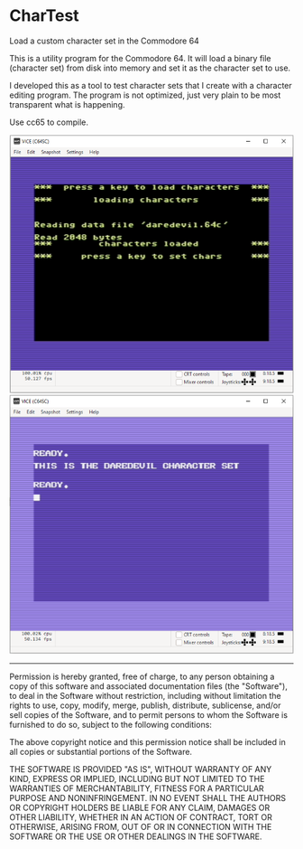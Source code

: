 # CharTest
Load a custom character set in the Commodore 64

This is a utility program for the Commodore 64.
It will load a binary file (character set) from disk into memory and set it as the character set to use.

I developed this as a tool to test character sets that I create with a character editing program.
The program is not optimized, just very plain to be most transparent what is happening.

Use cc65 to compile.

![Alt text](/screen1.png?raw=true "Screen1")
![Alt text](/screen2.png?raw=true "Screen1")

---------------------------------------------------------

Permission is hereby granted, free of charge, to any person obtaining a copy of this software and associated documentation files (the "Software"), to deal in the Software without restriction, including without limitation the rights to use, copy, modify, merge, publish, distribute, sublicense, and/or sell copies of the Software, and to permit persons to whom the Software is furnished to do so, subject to the following conditions:

The above copyright notice and this permission notice shall be included in all copies or substantial portions of the Software.

THE SOFTWARE IS PROVIDED "AS IS", WITHOUT WARRANTY OF ANY KIND, EXPRESS OR IMPLIED, INCLUDING BUT NOT LIMITED TO THE WARRANTIES OF MERCHANTABILITY, FITNESS FOR A PARTICULAR PURPOSE AND NONINFRINGEMENT. IN NO EVENT SHALL THE AUTHORS OR COPYRIGHT HOLDERS BE LIABLE FOR ANY CLAIM, DAMAGES OR OTHER LIABILITY, WHETHER IN AN ACTION OF CONTRACT, TORT OR OTHERWISE, ARISING FROM, OUT OF OR IN CONNECTION WITH THE SOFTWARE OR THE USE OR OTHER DEALINGS IN THE SOFTWARE.
